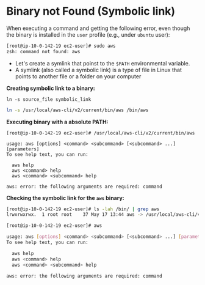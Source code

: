 # Binary not Found (Symbolic link)

When executing a command and getting the following error, even though the binary is installed in the `user` profile (e.g., under `ubuntu` user):

```bash
[root@ip-10-0-142-19 ec2-user]# sudo aws
zsh: command not found: aws
```

- Let's create a symlink that poinst to the `$PATH` environmental variable.
- A symlink (also called a symbolic link) is a type of file in Linux that points to another file or a folder on your computer

**Creating symbolic link to a binary:**

`ln -s source_file symbolic_link`

```bash
ln -s /usr/local/aws-cli/v2/current/bin/aws /bin/aws
```

**Executing binary with a absolute PATH:**

```
[root@ip-10-0-142-19 ec2-user]# /usr/local/aws-cli/v2/current/bin/aws

usage: aws [options] <command> <subcommand> [<subcommand> ...] [parameters]
To see help text, you can run:

  aws help
  aws <command> help
  aws <command> <subcommand> help

aws: error: the following arguments are required: command
```

**Checking the symbolic link for the `aws` binary:**

```bash
[root@ip-10-0-142-19 ec2-user]# ls -lah /bin/ | grep aws
lrwxrwxrwx.  1 root root    37 May 17 13:44 aws -> /usr/local/aws-cli/v2/current/bin/aws

[root@ip-10-0-142-19 ec2-user]# aws

usage: aws [options] <command> <subcommand> [<subcommand> ...] [parameters]
To see help text, you can run:

  aws help
  aws <command> help
  aws <command> <subcommand> help

aws: error: the following arguments are required: command
```
